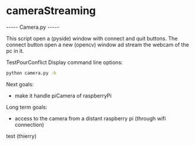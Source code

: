 # cameraStreaming

----- Camera.py -----

This script open a (pyside) window with connect and quit buttons.
The connect button open a new (opencv) window ad stream the webcam of the pc in it.

TestPourConflict Display command line options:
```bash
python camera.py -h
```

Next goals:
- make it handle piCamera of raspberryPi

Long term goals:
- access to the camera from a distant raspberry pi (through wifi connection)

test (thierry)
